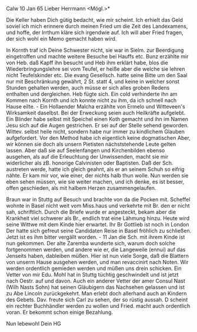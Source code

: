  Calw 10 Jan 65
Lieber Herrmann <Mögl.>*

Die Keller haben Dich gütig bedacht, wie mir scheint. Ich erhielt das Geld soviel ich mich erinnere durch meinen Fried um die Zeit des Landexamens, und hoffe, der Irrthum kläre sich irgendwie auf. Ich will aber Fried fragen, der sich wohl ein Memo gemacht haben wird.

In Kornth traf ich Deine Schwester nicht, sie war in Sielm. zur Beerdigung eingetroffen und machte weitere Besuche bei Hauffs etc. Bunz erzählte mir von Heb. daß Kapff ihn besucht und Heb ihm erklärt habe, blos die Wiederbringungslehre sei vom Teufel, er heiße aber die welche sie lehren nicht Teufelskinder etc. Die evang Gesellsch. hatte seine Bitte um den Saal nur mit Beschränkung gewährt, 2 St. statt 4, und keine in welcher sonst Stunden gehalten werden, auch müsse er sich alles groben Redens enthalten und dergleichen. Heb fügte sich. Ein cold verhinderte ihn am Kommen nach Kornth und ich konnte nicht zu ihm, da ich schnell nach Hause eilte. - Ein Hollaender Malcha erzählte von Ermelo und Witteveen's Wirksamkeit daselbst. Bei der Erweckung seien auch Heilkräfte aufgelebt. Ein Blinder habe selbst mit Speichel einen Koth gemacht und ihn im Namen Jesu sich auf die Augen gestrichen. Er sei auf der Stelle sehend geworden. Wittev. selbst heile nicht, sondern habe nur immer zu kindlichem Glauben aufgefordert. 
Vor den Method habe ich eigentlich keine dogmatischen Aber, wir können sie doch als unsern Pietisten nächststehende Leute gelten lassen. Aber daß sie auf Seelenfangen und Kirchenbilden ebenso ausgehen, als auf die Erleuchtung der Unwissenden, macht sie mir widerlicher als zB. honorige Calvinisten oder Baptisten. Daß der Sch. austreten werde, hatte ich gleich geahnt, als er an seinem Schuh so eifrig nähte. Er kam mir vor, wie einer, der nichts halb thun wolle. Nun werden sie eben sehen müssen, wie sie weiter machen, und ich denke, es ist besser, offen geschieden, als mit halbem Herzen zusammengelaufen.

Braun war in Stuttg auf Besuch und brachte von da die Pocken mit. Scheffel wohnte in Basel nicht weit vom Miss.haus und verkehrte mit Br. den er nicht sah, schriftlich. Durch die Briefe wurde er angesteckt, bekam aber die Krankheit viel schwerer als Br., endlich trat eine Lähmung hinzu. Heute wird seine Wittwe mit dem Kinde hier erwartet. Ihr Br Gottlieb ist noch in London Der hatte sich gefreut seine Candidaten Reise in Basel fröhlich zu schließen. Jetzt ist es ihm bitter vergällt worden. - 11 Jan die Sch. mit ihrem Kinde ist nun gekommen. Der alte Zaremba wunderte sich, warum doch solche fortgenommen werden, und andere wie er, die Langeweile (ennui) auf das Jenseits haben, dableiben müßen. Hier ist nun viele Sorge, daß die Blattern von unserm Hause ausgehen werden, und man revaccinirt nach Noten. Wir werden ordentlich gemieden werden und müßen uns drein schicken. 
Ein Vetter von mir Edu. Mohl hat in Stuttg tüchtig geschwindelt und ist jetzt nach Oestr. auf und davon. Auch ein anderer Vetter der amer Consul Nast (Wilh Nasts Sohn) hat seinen Gläubigern das Nachsehen gelassen und ist zu Abe Lincoln zurückgekehrt. Man erlebt doch allerhand auch an Kindern des Gebets. Dav. freute sich Carl zu sehen, der so rüstig aussah. D scheint ein rechter Buchhändler werden zu wollen und Fried. macht auch ordentlich voran. Er bekommt schon einige Bezahlung.

 Nun lebewohl
 Dein HG

